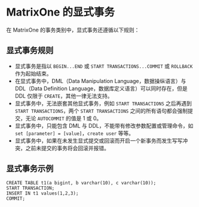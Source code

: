 # MatrixOne 的显式事务

在 MatrixOne 的事务类别中，显式事务还遵循以下规则：

## 显式事务规则

- 显式事务是指以 `BEGIN...END` 或 `START TRANSACTIONS...COMMIT` 或 `ROLLBACK` 作为起始结束。
- 在显式事务中，DML（Data Manipulation Language，数据操纵语言）与 DDL（Data Definition Language，数据库定义语言）可以同时存在，但是 DDL 仅限于 `CREATE`，其他一律无法支持。
- 显式事务中，无法嵌套其他显式事务，例如 `START TRANSACTIONS` 之后再遇到 `START TRANSACTIONS`，两个 `START TRANSACTIONS` 之间的所有语句都会强制提交，无论 `AUTOCOMMIT` 的值是 1 或 0。
- 显式事务中，只能包含 DML 与 DDL，不能带有修改参数配置或管理命令，如 `set [parameter] = [value]`，`create user` 等等。
- 显式事务中，如果在未发生显式提交或回滚而开启一个新事务而发生写写冲突，之前未提交的事务将会回滚并报错。

## 显式事务示例

```
CREATE TABLE t1(a bigint, b varchar(10), c varchar(10));
START TRANSACTION;
INSERT IN t1 values(1,2,3);
COMMIT;
```
